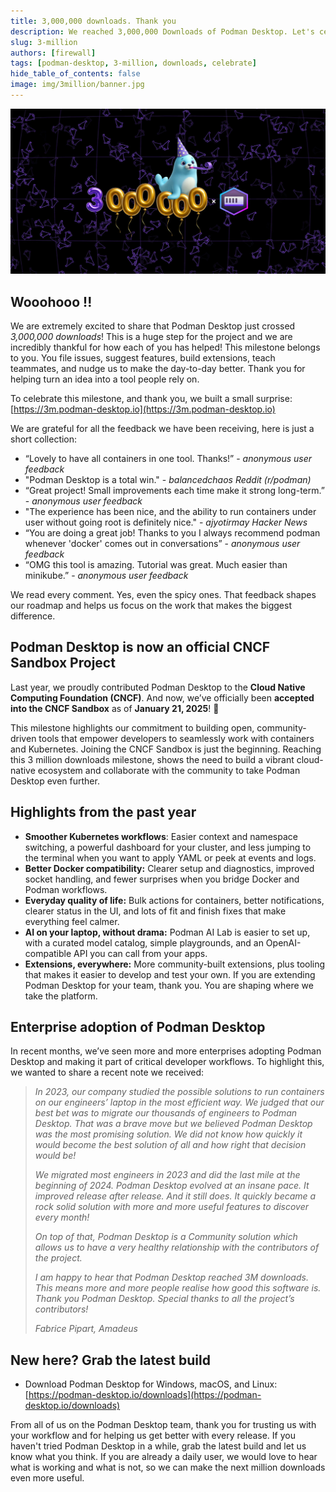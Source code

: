 ```yaml
---
title: 3,000,000 downloads. Thank you
description: We reached 3,000,000 Downloads of Podman Desktop. Let's celebrate.
slug: 3-million
authors: [firewall]
tags: [podman-desktop, 3-million, downloads, celebrate]
hide_table_of_contents: false
image: img/3million/banner.jpg
---
```


![Banner announcing 3 million users](img/3million/banner.jpg)

## Wooohooo !!

We are extremely excited to share that Podman Desktop just crossed _3,000,000 downloads_! This is a huge step for the project and we are incredibly thankful for how each of you has helped! This milestone belongs to you. You file issues, suggest features, build extensions, teach teammates, and nudge us to make the day-to-day better. Thank you for helping turn an idea into a tool people rely on.

To celebrate this milestone, and thank you, we built a small surprise:
[https://3m.podman-desktop.io](https://3m.podman-desktop.io)

We are grateful for all the feedback we have been receiving, here is just a short collection:

- “Lovely to have all containers in one tool. Thanks!” - _anonymous user feedback_
- "Podman Desktop is a total win." - _balancedchaos Reddit (r/podman)_
- “Great project! Small improvements each time make it strong long-term.” - _anonymous user feedback_
- "The experience has been nice, and the ability to run containers under user without going root is definitely nice." - _ajyotirmay Hacker News_
- “You are doing a great job! Thanks to you I always recommend podman whenever 'docker' comes out in conversations” - _anonymous user feedback_
- “OMG this tool is amazing. Tutorial was great. Much easier than minikube.” - _anonymous user feedback_

We read every comment. Yes, even the spicy ones. That feedback shapes our roadmap and helps us focus on the work that makes the biggest difference.

## Podman Desktop is now an official CNCF Sandbox Project

Last year, we proudly contributed Podman Desktop to the **Cloud Native Computing Foundation (CNCF)**. And now, we’ve officially been **accepted into the CNCF Sandbox** as of **January 21, 2025**! 🎉

This milestone highlights our commitment to building open, community-driven tools that empower developers to seamlessly work with containers and Kubernetes. Joining the CNCF Sandbox is just the beginning. Reaching this 3 million downloads milestone, shows the need to build a vibrant cloud-native ecosystem and collaborate with the community to take Podman Desktop even further.

## Highlights from the past year

- **Smoother Kubernetes workflows**: Easier context and namespace switching, a powerful dashboard for your cluster, and less jumping to the terminal when you want to apply YAML or peek at events and logs.
- **Better Docker compatibility:** Clearer setup and diagnostics, improved socket handling, and fewer surprises when you bridge Docker and Podman workflows.
- **Everyday quality of life:** Bulk actions for containers, better notifications, clearer status in the UI, and lots of fit and finish fixes that make everything feel calmer.
- **AI on your laptop, without drama:** Podman AI Lab is easier to set up, with a curated model catalog, simple playgrounds, and an OpenAI-compatible API you can call from your apps.
- **Extensions, everywhere:** More community-built extensions, plus tooling that makes it easier to develop and test your own. If you are extending Podman Desktop for your team, thank you. You are shaping where we take the platform.

## Enterprise adoption of Podman Desktop

In recent months, we’ve seen more and more enterprises adopting Podman Desktop and making it part of critical developer workflows. To highlight this, we wanted to share a recent note we received:

> _In 2023, our company studied the possible solutions to run containers on our engineers’ laptop in the most efficient way. We judged that our best bet was to migrate our thousands of engineers to Podman Desktop. That was a brave move but we believed Podman Desktop was the most promising solution. We did not know how quickly it would become the best solution of all and how right that decision would be!_
>
> _We migrated most engineers in 2023 and did the last mile at the beginning of 2024. Podman Desktop evolved at an insane pace. It improved release after release. And it still does. It quickly became a rock solid solution with more and more useful features to discover every month!_
>
> _On top of that, Podman Desktop is a Community solution which allows us to have a very healthy relationship with the contributors of the project._
>
> _I am happy to hear that Podman Desktop reached 3M downloads. This means more and more people realise how good this software is. Thank you Podman Desktop. Special thanks to all the project’s contributors!_
>
> _Fabrice Pipart, Amadeus_

## New here? Grab the latest build

- Download Podman Desktop for Windows, macOS, and Linux: [https://podman-desktop.io/downloads](https://podman-desktop.io/downloads)

From all of us on the Podman Desktop team, thank you for trusting us with your workflow and for helping us get better with every release. If you haven't tried Podman Desktop in a while, grab the latest build and let us know what you think. If you are already a daily user, we would love to hear what is working and what is not, so we can make the next million downloads even more useful.
